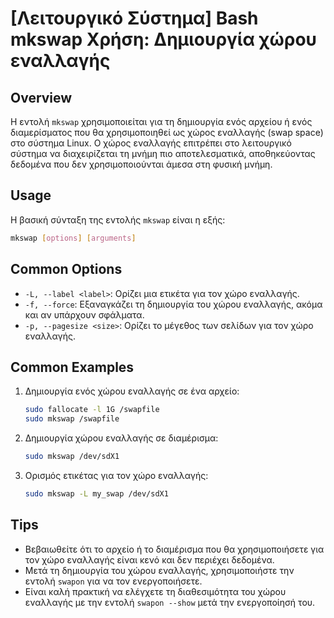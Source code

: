 # [Λειτουργικό Σύστημα] Bash mkswap Χρήση: Δημιουργία χώρου εναλλαγής

## Overview
Η εντολή `mkswap` χρησιμοποιείται για τη δημιουργία ενός αρχείου ή ενός διαμερίσματος που θα χρησιμοποιηθεί ως χώρος εναλλαγής (swap space) στο σύστημα Linux. Ο χώρος εναλλαγής επιτρέπει στο λειτουργικό σύστημα να διαχειρίζεται τη μνήμη πιο αποτελεσματικά, αποθηκεύοντας δεδομένα που δεν χρησιμοποιούνται άμεσα στη φυσική μνήμη.

## Usage
Η βασική σύνταξη της εντολής `mkswap` είναι η εξής:

```bash
mkswap [options] [arguments]
```

## Common Options
- `-L, --label <label>`: Ορίζει μια ετικέτα για τον χώρο εναλλαγής.
- `-f, --force`: Εξαναγκάζει τη δημιουργία του χώρου εναλλαγής, ακόμα και αν υπάρχουν σφάλματα.
- `-p, --pagesize <size>`: Ορίζει το μέγεθος των σελίδων για τον χώρο εναλλαγής.

## Common Examples
1. Δημιουργία ενός χώρου εναλλαγής σε ένα αρχείο:
   ```bash
   sudo fallocate -l 1G /swapfile
   sudo mkswap /swapfile
   ```

2. Δημιουργία χώρου εναλλαγής σε διαμέρισμα:
   ```bash
   sudo mkswap /dev/sdX1
   ```

3. Ορισμός ετικέτας για τον χώρο εναλλαγής:
   ```bash
   sudo mkswap -L my_swap /dev/sdX1
   ```

## Tips
- Βεβαιωθείτε ότι το αρχείο ή το διαμέρισμα που θα χρησιμοποιήσετε για τον χώρο εναλλαγής είναι κενό και δεν περιέχει δεδομένα.
- Μετά τη δημιουργία του χώρου εναλλαγής, χρησιμοποιήστε την εντολή `swapon` για να τον ενεργοποιήσετε.
- Είναι καλή πρακτική να ελέγχετε τη διαθεσιμότητα του χώρου εναλλαγής με την εντολή `swapon --show` μετά την ενεργοποίησή του.